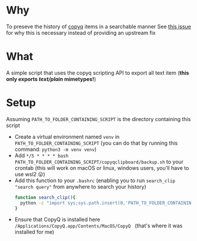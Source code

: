 # Why
To preseve the history of [copyq](https://github.com/hluk/CopyQ/) items in a searchable manner
See [this issue](https://github.com/hluk/CopyQ/issues/1144) for why this is necessary instead of providing an upstream fix
# What
A simple script that uses the copyq scripting API to export all text item (**this only exports _text/plain_ mimetypes!**)

# Setup
Assuming `PATH_TO_FOLDER_CONTAINING_SCRIPT` is the directory containing this script
- Create a virtual environment named `venv` in `PATH_TO_FOLDER_CONTAINING_SCRIPT` (you can do that by running this command: `python3 -m venv venv`)
- Add `*/5 * * * * bash PATH_TO_FOLDER_CONTAINING_SCRIPT/copyqclipboard/backup.sh` to your crontab (this will work on macOS or linux, windows users, you'll have to use wsl2 😛)
- Add this function to your `.bashrc` (enabling you to run `search_clip "search query"` from anywhere to search your history)
    ```bash
    function search_clip(){
      python -c "import sys;sys.path.insert(0,'PATH_TO_FOLDER_CONTAINING_SCRIPT');from refresh_backup import search as s;s('$1')"
    }
    ```
- Ensure that CopyQ is installed here `/Applications/CopyQ.app/Contents/MacOS/CopyQ ` (that's where it was installed for me)